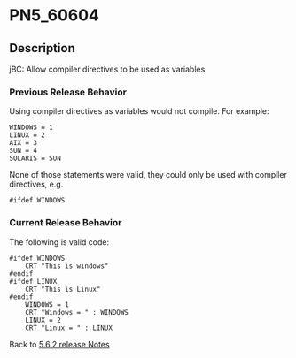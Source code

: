 # PN5_60604

<PageHeader />

## Description

jBC: Allow compiler directives to be used as variables

### Previous Release Behavior

Using compiler directives as variables would not compile. For example:

```
WINDOWS = 1
LINUX = 2
AIX = 3
SUN = 4
SOLARIS = SUN
```

None of those statements were valid, they could only be used with compiler directives, e.g.

```
#ifdef WINDOWS
```

### Current Release Behavior

The following is valid code:

```
#ifdef WINDOWS
    CRT "This is windows"
#endif
#ifdef LINUX
    CRT "This is Linux"
#endif
    WINDOWS = 1
    CRT "Windows = " : WINDOWS
    LINUX = 2
    CRT "Linux = " : LINUX
```

Back to [5.6.2 release Notes](./../README.md)
